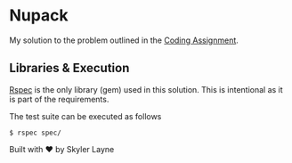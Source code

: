 # Nupack

My solution to the problem outlined in the [Coding Assignment](./CodingAssignment.md).

## Libraries & Execution

[Rspec](http://rspec.info/) is the only library (gem) used in this solution.
This is intentional as it is part of the requirements.

The test suite can be executed as follows
```
$ rspec spec/
```


Built with ♥ by Skyler Layne
